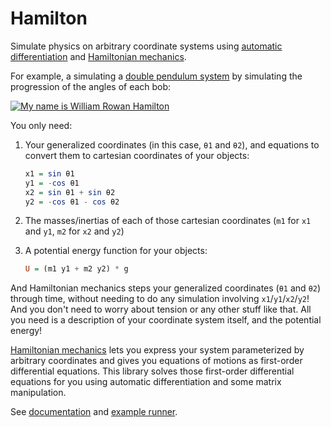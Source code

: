 Hamilton
========

Simulate physics on arbitrary coordinate systems using [automatic
differentiation][ad] and [Hamiltonian mechanics][].

[ad]: http://hackage.haskell.org/package/ad
[Hamiltonian mechanics]: https://en.wikipedia.org/wiki/Hamiltonian_mechanics

For example, a simulating a [double pendulum system][dps] by simulating the
progression of the angles of each bob:

[dps]: https://en.wikipedia.org/wiki/Double_pendulum

[![My name is William Rowan Hamilton](http://i.imgur.com/Vaaa2EC.gif)][gifv]

[gifv]: http://i.imgur.com/Vaaa2EC.gifv

You only need:

1.  Your generalized coordinates (in this case, `θ1` and `θ2`), and equations
    to convert them to cartesian coordinates of your objects:

    ~~~haskell
    x1 = sin θ1
    y1 = -cos θ1
    x2 = sin θ1 + sin θ2
    y2 = -cos θ1 - cos θ2
    ~~~

2.  The masses/inertias of each of those cartesian coordinates (`m1` for `x1`
    and `y1`, `m2` for `x2` and `y2`)

3.  A potential energy function for your objects:

    ~~~haskell
    U = (m1 y1 + m2 y2) * g
    ~~~

And Hamiltonian mechanics steps your generalized coordinates (`θ1` and `θ2`)
through time, without needing to do any simulation involving
`x1`/`y1`/`x2`/`y2`!  And you don't need to worry about tension or any other
stuff like that.  All you need is a description of your coordinate system
itself, and the potential energy!

[Hamiltonian mechanics]() lets you express your system parameterized by
arbitrary coordinates and gives you equations of motions as first-order
differential equations.  This library solves those first-order differential
equations for you using automatic differentiation and some matrix manipulation.

See [documentation][] and [example runner][].

[documentation]: https://mstksg.github.io/hamilton/
[example runner]: https://github.com/mstksg/hamilton/blob/master/app/Examples.hs
